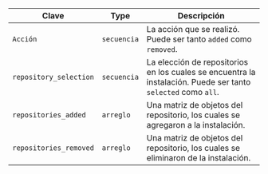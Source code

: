 | Clave                  | Type        | Descripción                                                                                                   |
| ---------------------- | ----------- | ------------------------------------------------------------------------------------------------------------- |
| `Acción`               | `secuencia` | La acción que se realizó. Puede ser tanto `added` como `removed`.                                             |
| `repository_selection` | `secuencia` | La elección de repositorios en los cuales se encuentra la instalación. Puede ser tanto `selected` como `all`. |
| `repositories_added`   | `arreglo`   | Una matriz de objetos del repositorio, los cuales se agregaron a la instalación.                              |
| `repositories_removed` | `arreglo`   | Una matriz de objetos del repositorio, los cuales se eliminaron de la instalación.                            |
